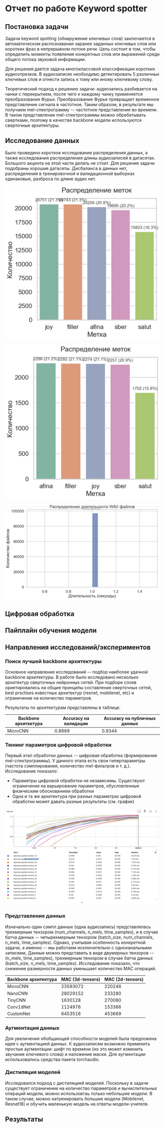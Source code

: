 # Отчет по работе Keyword spotter

## Постановка задачи
Задача keyword spotting (обнаружение ключевых слов) заключается в автоматическом распознавании заранее заданных ключевых слов или коротких фраз в непрерывном потоке речи. Цель состоит в том, чтобы определить моменты появления конкретных слов или выражений среди общего потока звуковой информации.

Для решения дается задача многоклассовой классификации коротких аудиоотрезков. В аудиозаписях необходимо детектировать
5 различных ключевых слов и отнести запись к тому или иному ключевому слову.

Теоретический подход к решению задачи: аудиозапись разбивается на чанки с перекрытием, после чего к каждому чанку
применяется преобразования Фурье. Преобразование Фурье превращает временное представление сигнала в частотное. Таким
образом, в результате мы получаем mel-спектрограмму -- частотное представление во времени. В таком представлении
mel-спектрограммы можно обрабатывать свертками, поэтому в качестве backbone модели используются сверточные 
архитектуры.

## Исследование данных

Было проведено короткое исследование распределения данных, а также исследования распределения длины аудиозаписей в 
датасетах. Большого акцента на этой части делать не стоит. Для решения задачи подобраны хорошие датасеты. 
Дисбаланса в данных нет, распределения в тренировочной и валидационной выборках одинаковые, разброса по длине аудио нет.

![Распределение данных в тренировочном датасете](/docs/images/train_data_distribution.png)

![Распределение данных в валидационном датасете](/docs/images/validation_data_distribution.png)

![Распределение по длительности аудиозаписи](/docs/images/audio_len_distrib.png)

## Цифровая обработка

## Пайплайн обучения модели

## Направления исследований/экспериментов

### Поиск лучшей backbone архитектуры

Основное направление исследований -- подбор наиболее удачной backbone архитектуры. В работе было исследовано несколько
архитектур сверточных нейронных сетей. При подборе слоев ориетировались на общие принципы составления сверточных 
сетей, best prsctises известных архитектур (resnet, mobilenet, etc) и ограничение на количество параметров.

Результаты по архитектурам представлены в таблице.

| Backbone архитектура | Accuracy на валидации | Accuracy на публичных данных |
|----------------------|-----------------------|------------------------------|
| MicroCNN             |      0.8869           |   0.9344                     |

### Тюнинг параметров цифровой обработки

Первый этап обработки данных -- цифровая обработка (формирования mel-спектрограммы). У данного этапа есть свои 
гиперпараметры (частота сэмплирования, количество mel-фильтров и т. д.). Исследование показало:

- Параметры цифровой обработки не независимы. Существуют ограничения на варьирование параметров, обусловленные физическим обоснованием обработки
- Одна и та же архитектура при разных параметрах цифровой обработки может давать разные результаты (см. график)

![Распределение по длительности аудиозаписи](/docs/images/mel_spec_parameters_tuning.png)

### Представление данных

Изначально один сэмпл данных (одна аудиозапись) представлялась трехмерным тензором (num_channels, n_mels, time_samples), 
и в случае батча данных -- четырехмерным тензором (batch_size, num_channels, n_mels, time_samples).
Однако, учитывая особенность конкретной задачи, а именно -- мы работаем исключительно с одноканальными записями,
Данные можно представить в виде двумерных тензоров -- (n_mels, time_samples), трехмерным тенхором в случае батча 
данных (batch_size, n_mels, time_samples). Исследование показало, что снижение размерности данных уменьшает количество
MAC операций.

| Backbone архитектура | MAC (3d-tensors) | MAC (2d-tensors) |
|----------------------|------------------|------------------|
| MicroCNN             |   23593072       |      220248      |
| NanoCNN              |    28029152      |       233280     |
| TinyCNN              |    1630128       |        270080    |
| Conv1dNet            |  1124976         |      153366      |
| CustomNet            |  6453516         |      453669      |

### Аугментация данных

Для увеличения обобщающей способности моделей была предложена идея с аугментацией данных.
К аудиозаписям возможно применить простые аугментации: шифт по времени (но это может изменить 
звучание ключевого слова) и наложение маски. Для аугментации использовались средства пакета
torchaudio.

### Дистиляция моделей

Исследовался подход с дистиляцией моделей. Поскольку в задаче существует ограничение на 
количество параметров и вычислительных операций модели, можно использовтаь только небольшие 
модели. В таком случае, можно натренировать большие модели (Mobilenet, Resnet18) и обучить маленькую модель на ответы модели-учителя.

## Результаты